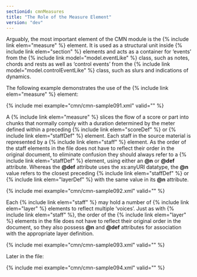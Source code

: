 ```yaml
---
sectionid: cmnMeasures
title: "The Role of the Measure Element"
version: "dev"
---
```


Arguably, the most important element of the CMN module is the {% include link elem="measure" %} element. It is used as a structural unit inside {% include link elem="section" %} elements and acts as a container for ‘events’ from the {% include link model="model.eventLike" %} class, such as notes, chords and rests as well as ‘control events’ from the {% include link model="model.controlEventLike" %} class, such as slurs and indications of dynamics.

The following example demonstrates the use of the {% include link elem="measure" %} element:

{% include mei example="cmn/cmn-sample091.xml" valid="" %}

A {% include link elem="measure" %} slices the flow of a score or part into chunks that normally comply with a duration determined by the meter defined within a preceding {% include link elem="scoreDef" %} or {% include link elem="staffDef" %} element. Each staff in the source material is represented by a {% include link elem="staff" %} element. As the order of the staff elements in the file does not have to reflect their order in the original document, to eliminate confusion they should always refer to a {% include link elem="staffDef" %} element, using either an **@n** or **@def** attribute. Whereas the **@def** attribute uses the xs:anyURI datatype, the **@n** value refers to the closest preceding {% include link elem="staffDef" %} or {% include link elem="layerDef" %} with the same value in its **@n** attribute.

{% include mei example="cmn/cmn-sample092.xml" valid="" %}

Each {% include link elem="staff" %} may hold a number of {% include link elem="layer" %} elements to reflect multiple ‘voices’. Just as with {% include link elem="staff" %}, the order of the {% include link elem="layer" %} elements in the file does not have to reflect their original order in the document, so they also possess **@n** and **@def** attributes for association with the appropriate layer definition.

{% include mei example="cmn/cmn-sample093.xml" valid="" %}

Later in the file:

{% include mei example="cmn/cmn-sample094.xml" valid="" %}
